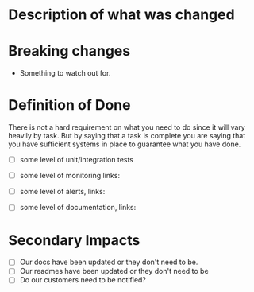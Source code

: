 # Description of what was changed



# Breaking changes
- Something to watch out for.



# Definition of Done
There is not a hard requirement on what you need to do since it will vary heavily by task. But by saying that a task is complete you are saying that you have sufficient systems in place to guarantee what you have done.

- [ ] some level of unit/integration tests
- [ ] some level of monitoring links:
- [ ] some level of alerts, links:
- [ ] some level of documentation, links:



# Secondary Impacts
- [ ] Our docs have been updated or they don't need to be.
- [ ] Our readmes have been updated or they don't need to be
- [ ] Do our customers need to be notified?
